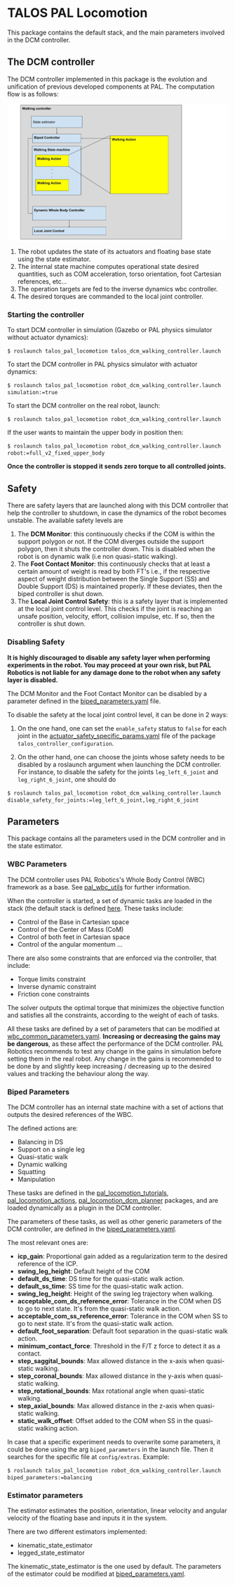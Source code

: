 # TALOS PAL Locomotion
This package contains the default stack, and the main parameters involved in the DCM controller. 

## The DCM controller
The DCM controller implemented in this package is the evolution and unification of previous developed components at PAL. The computation flow is as follows:

![ ](./imgs/torque_control_walking_architecture.jpg)

1. The robot updates the state of its actuators and floating base state using the state estimator.
1. The internal state machine computes operational state desired quantities, such as COM acceleration, torso orientation, foot Cartesian references, etc...
1. The operation targets are fed to the inverse dynamics wbc controller.
1. The desired torques are commanded to the local joint controller.

### Starting the controller

To start DCM controller in simulation (Gazebo or PAL physics simulator without actuator dynamics):
```
$ roslaunch talos_pal_locomotion talos_dcm_walking_controller.launch
```

To start the DCM controller in PAL physics simulator with actuator dynamics:

```
$ roslaunch talos_pal_locomotion robot_dcm_walking_controller.launch simulation:=true
```

To start the DCM controller on the real robot, launch:

```
$ roslaunch talos_pal_locomotion robot_dcm_walking_controller.launch
```

If the user wants to maintain the upper body in position then:

```
$ roslaunch talos_pal_locomotion robot_dcm_walking_controller.launch robot:=full_v2_fixed_upper_body
```

**Once the controller is stopped it sends zero torque to all controlled joints.**

## Safety
There are safety layers that are launched along with this DCM controller that help the controller to shutdown, in case the dynamics of the robot becomes unstable. The available safety levels are 

1. The **DCM Monitor**: this continuously checks if the COM is within the support polygon or not. If the COM diverges outside the support polygon, then it shuts the controller down. This is disabled when the robot is on dynamic walk (i.e non quasi-static walking).
2. The **Foot Contact Monitor**: this continuously checks that at least a certain amount of weight is read by both FT's i.e., if the respective aspect of weight distribution between the Single Support (SS) and Double Support (DS) is maintained properly. If these deviates, then the biped controller is shut down.
3. The **Local Joint Control Safety**: this is a safety layer that is implemented at the local joint control level. This checks if the joint is reaching an unsafe position, velocity, effort, collision impulse, etc. If so, then the controller is shut down.

### Disabling Safety
**It is highly discouraged to disable any safety layer when performing experiments in the robot. You may proceed at your own risk, but PAL Robotics is not liable for any damage done to the robot when any safety layer is disabled.**

The DCM Monitor and the Foot Contact Monitor can be disabled by a parameter defined in the [biped_parameters.yaml](./config/biped_parameters.yaml) file.

To disable the safety at the local joint control level, it can be done in 2 ways:

1. On the one hand, one can set the `enable_safety` status to `false` for each joint in the [actuator_safety_specific_params.yaml](https://gitlab/robots/talos_robot/-/blob/erbium-devel/talos_controller_configuration/config/local_joint_control/actuator_parameters/actuator_safety_specific_params.yaml) file of the package `talos_controller_configuration`.

1. On the other hand, one can choose the joints whose safety needs to be disabled by a roslaunch argument when launching the DCM controller. For instance, to disable the safety for the joints `leg_left_6_joint` and `leg_right_6_joint`, one should do

```
$ roslaunch talos_pal_locomotion robot_dcm_walking_controller.launch disable_safety_for_joints:=leg_left_6_joint,leg_right_6_joint
```

## Parameters
This package contains all the parameters used in the DCM controller and in the state estimator.

### WBC Parameters
The DCM controller uses PAL Robotics's Whole Body Control (WBC) framework as a base. See [pal_wbc_utils](https://github.com/pal-robotics/pal_wbc_utils) for further information.

When the controller is started, a set of dynamic tasks are loaded in the stack (the default stack is defined [here](./src/walking_wbc_base.cpp). These tasks include:
- Control of the Base in Cartesian space
- Control of the Center of Mass (CoM)
- Control of both feet in Cartesian space
- Control of the angular momentum
...

There are also some constraints that are enforced via the controller, that include:
- Torque limits constraint
- Inverse dynamic constraint
- Friction cone constraints

The solver outputs the optimal torque that minimizes the objective function and satisfies all the constraints, according to the weight of each of tasks.

All these tasks are defined by a set of parameters that can be modified at [wbc_common_parameters.yaml](./config/wbc_common_parameters.yaml). **Increasing or decreasing the gains may be dangerous**, as these affect the performance of the DCM controller. PAL Robotics recommends to test any change in the gains in simulation before setting them in the real robot. Any change in the gains is recommended to be done by and slightly keep increasing / decreasing up to the desired values and tracking the behaviour along the way.

### Biped Parameters
The DCM controller has an internal state machine with a set of actions that outputs the desired references of the WBC.

The defined actions are:
- Balancing in DS
- Support on a single leg
- Quasi-static walk
- Dynamic walking
- Squatting
- Manipulation

These tasks are defined in the [pal_locomotion_tutorials](https://gitlab/control/pal_locomotion_tutorials), [pal_locomotion_actions](https://gitlab/control/pal_locomotion_actions), [pal_locomotion_dcm_planner](https://gitlab/control/pal_locomotion_dcm_planner) packages, and are loaded dynamically as a plugin in the DCM controller.

The parameters of these tasks, as well as other generic parameters of the DCM controller, are defined in the [biped_parameters.yaml](./config/biped_parameters.yaml).

The most relevant ones are:
- **icp_gain**: Proportional gain added as a regularization term to the desired reference of the ICP.
- **swing_leg_height**: Default height of the COM
- **default_ds_time**: DS time for the quasi-static walk action.
- **default_ss_time**: SS time for the quasi-static walk action.
- **swing_leg_height**: Height of the swing leg trajectory when walking.
- **acceptable_com_ds_reference_error**: Tolerance in the COM when DS to go to next state. It's from the quasi-static walk action.
- **acceptable_com_ss_reference_error**: Tolerance in the COM when SS to go to next state. It's from the quasi-static walk action.
- **default_foot_separation**: Default foot separation in the quasi-static walk action.
- **minimum_contact_force**: Threshold in the F/T z force to detect it as a contact.
- **step_saggital_bounds**: Max allowed distance in the x-axis when quasi-static walking.
- **step_coronal_bounds**: Max allowed distance in the y-axis when quasi-static walking.
- **step_rotational_bounds**: Max rotational angle when quasi-static walking.
- **step_axial_bounds**: Max allowed distance in the z-axis when quasi-static walking.
- **static_walk_offset**: Offset added to the COM when SS in the quasi-static walking action.

In case that a specific experiment needs to overwrite some parameters, it could be done using the arg `biped_parameters` in the launch file. Then it searches for the specific file at `config/extras`. Example:
```
$ roslaunch talos_pal_locomotion robot_dcm_walking_controller.launch biped_parameters:=balancing
```

### Estimator parameters
The estimator estimates the position, orientation, linear velocity and angular velocity of the floating base and inputs it in the system.

There are two different estimators implemented:
- kinematic_state_estimator
- legged_state_estimator

The kinematic_state_estimator is the one used by default. The parameters of the estimator could be modified at [biped_parameters.yaml](./config/estimator/kinematic_estimator_params.yaml).
